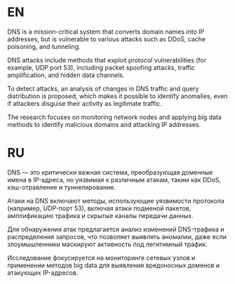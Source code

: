 # EN
DNS is a mission-critical system that converts domain names into IP addresses, but is vulnerable to various attacks such as DDoS, cache poisoning, and tunneling.

DNS attacks include methods that exploit protocol vulnerabilities (for example, UDP port 53), including packet spoofing attacks, traffic amplification, and hidden data channels.

To detect attacks, an analysis of changes in DNS traffic and query distribution is proposed, which makes it possible to identify anomalies, even if attackers disguise their activity as legitimate traffic.

The research focuses on monitoring network nodes and applying big data methods to identify malicious domains and attacking IP addresses.

# RU
DNS — это критически важная система, преобразующая доменные имена в IP-адреса, но уязвимая к различным атакам, таким как DDoS, кэш-отравление и туннелирование.

Атаки на DNS включают методы, использующие уязвимости протокола (например, UDP-порт 53), включая атаки подменой пакетов, амплификацию трафика и скрытые каналы передачи данных.

Для обнаружения атак предлагается анализ изменений DNS-трафика и распределения запросов, что позволяет выявлять аномалии, даже если злоумышленники маскируют активность под легитимный трафик.

Исследование фокусируется на мониторинге сетевых узлов и применении методов big data для выявления вредоносных доменов и атакующих IP-адресов.
